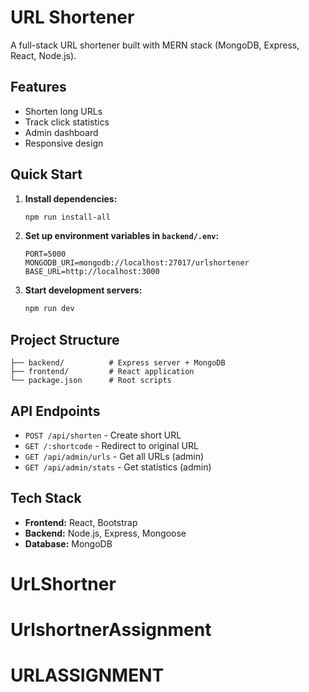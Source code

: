 # URL Shortener

A full-stack URL shortener built with MERN stack (MongoDB, Express, React, Node.js).

## Features

- Shorten long URLs
- Track click statistics
- Admin dashboard
- Responsive design

## Quick Start

1. **Install dependencies:**
   ```bash
   npm run install-all
   ```

2. **Set up environment variables in `backend/.env`:**
   ```env
   PORT=5000
   MONGODB_URI=mongodb://localhost:27017/urlshortener
   BASE_URL=http://localhost:3000
   ```

3. **Start development servers:**
   ```bash
   npm run dev
   ```

## Project Structure

```
├── backend/          # Express server + MongoDB
├── frontend/         # React application
└── package.json      # Root scripts
```

## API Endpoints

- `POST /api/shorten` - Create short URL
- `GET /:shortcode` - Redirect to original URL
- `GET /api/admin/urls` - Get all URLs (admin)
- `GET /api/admin/stats` - Get statistics (admin)

## Tech Stack

- **Frontend:** React, Bootstrap
- **Backend:** Node.js, Express, Mongoose
- **Database:** MongoDB
# UrLShortner
# UrlshortnerAssignment
# URLASSIGNMENT
